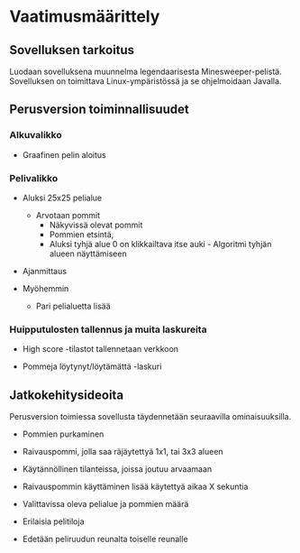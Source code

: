 # Vaatimusmäärittely

## Sovelluksen tarkoitus

Luodaan sovelluksena muunnelma legendaarisesta Minesweeper-pelistä.
Sovelluksen on toimittava Linux-ympäristössä ja se ohjelmoidaan Javalla.

## Perusversion toiminnallisuudet

### Alkuvalikko

* Graafinen pelin aloitus

### Pelivalikko

* Aluksi 25x25 pelialue
  * Arvotaan pommit
    - Näkyvissä olevat pommit
    - Pommien etsintä,
    - Aluksi tyhjä alue 0 on klikkailtava itse auki    - Algoritmi tyhjän alueen  näyttämiseen

* Ajanmittaus

* Myöhemmin
  * Pari pelialuetta lisää

### Huipputulosten tallennus ja muita laskureita

* High score -tilastot tallennetaan verkkoon

* Pommeja löytynyt/löytämättä -laskuri


## Jatkokehitysideoita

Perusversion toimiessa sovellusta täydennetään seuraavilla ominaisuuksilla.

* Pommien purkaminen

* Raivauspommi, jolla saa räjäytettyä 1x1, tai 3x3 alueen
 * Käytännöllinen tilanteissa, joissa joutuu arvaamaan
 * Raivauspommin käyttäminen lisää käytettyä aikaa X sekuntia

* Valittavissa oleva pelialue ja pommien määrä

* Erilaisia pelitiloja
 * Edetään peliruudun reunalta toiselle reunalle


